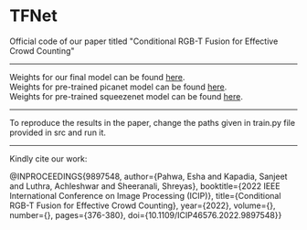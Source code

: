 # TFNet


Official code of our paper titled "Conditional RGB-T Fusion for Effective Crowd Counting"

------------------------------

Weights for our final model can be found [here](https://drive.google.com/file/d/10BrC1XWS9X-STt_DuAFGl0UnWq1YZNF0/view?usp=sharing).<br />
Weights for pre-trained picanet model can be found [here](https://drive.google.com/file/d/16sC8_0uLhwbJHEumNQiklGKgRzAb4bN4/view?usp=sharing).<br />
Weights for pre-trained squeezenet model can be found [here](https://drive.google.com/file/d/1N-Lh6LXVfEweGRVWfvaHYVtzWuFha1_0/view?usp=sharing).<br />

------------------------------

To reproduce the results in the paper, change the paths given in train.py file provided in src and run it.

------------------------------

Kindly cite our work:

@INPROCEEDINGS{9897548,
  author={Pahwa, Esha and Kapadia, Sanjeet and Luthra, Achleshwar and Sheeranali, Shreyas},
  booktitle={2022 IEEE International Conference on Image Processing (ICIP)}, 
  title={Conditional RGB-T Fusion for Effective Crowd Counting}, 
  year={2022},
  volume={},
  number={},
  pages={376-380},
  doi={10.1109/ICIP46576.2022.9897548}}
